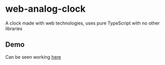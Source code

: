 # web-analog-clock

A clock made with web technologies, uses pure TypeScript with no other libraries

## Demo

Can be seen working [here](https://sandman21dan.github.io/web-analog-clock/)

